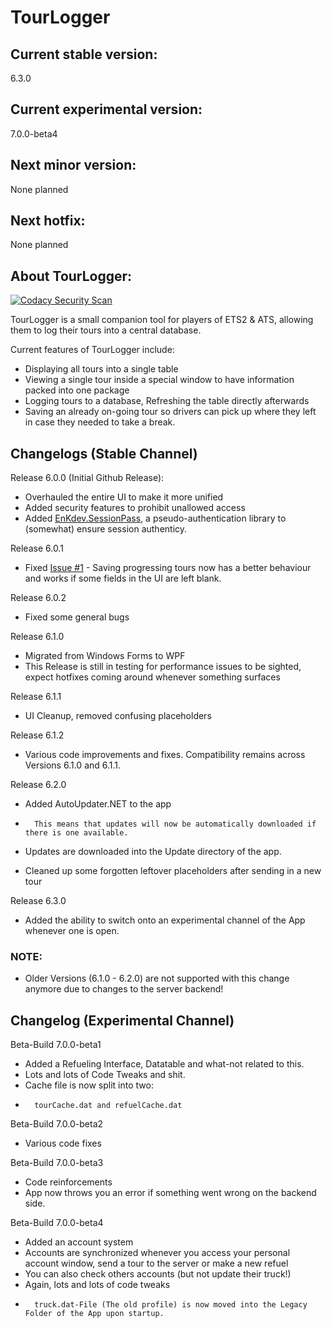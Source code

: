# TourLogger

## Current stable version:
6.3.0

## Current experimental version:
7.0.0-beta4

## Next minor version:
None planned

## Next hotfix:
None planned

## About TourLogger:

[![Codacy Security Scan](https://github.com/EnKdev/TourLogger/actions/workflows/codacy-analysis.yml/badge.svg)](https://github.com/EnKdev/TourLogger/actions/workflows/codacy-analysis.yml)

TourLogger is a small companion tool for players of ETS2 & ATS, allowing them to log their tours into a central database.

Current features of TourLogger include:

-	Displaying all tours into a single table
-	Viewing a single tour inside a special window to have information packed into one package
-	Logging tours to a database, Refreshing the table directly afterwards
-	Saving an already on-going tour so drivers can pick up where they left in case they needed to take a break.

## Changelogs (Stable Channel)

Release 6.0.0 (Initial Github Release):

-	Overhauled the entire UI to make it more unified
-	Added security features to prohibit unallowed access
-	Added [EnKdev.SessionPass](https://github.com/EnKdev/EnKdev.SessionPass), a pseudo-authentication library to (somewhat) ensure session authenticy.


Release 6.0.1

-	Fixed [Issue #1](https://github.com/EnKdev/TourLogger/issues/1) - Saving progressing tours now has a better behaviour and works if some fields in the UI are left blank.

Release 6.0.2

-	Fixed some general bugs

Release 6.1.0

-	Migrated from Windows Forms to WPF
-	This Release is still in testing for performance issues to be sighted, expect hotfixes coming around whenever something surfaces

Release 6.1.1

-	UI Cleanup, removed confusing placeholders

Release 6.1.2
-	Various code improvements and fixes. Compatibility remains across Versions 6.1.0 and 6.1.1.

Release 6.2.0
-	Added AutoUpdater.NET to the app
-		This means that updates will now be automatically downloaded if there is one available.
-	Updates are downloaded into the Update directory of the app.

-	Cleaned up some forgotten leftover placeholders after sending in a new tour

Release 6.3.0
-	Added the ability to switch onto an experimental channel of the App whenever one is open.
### NOTE:
-	Older Versions (6.1.0 - 6.2.0) are not supported with this change anymore due to changes to the server backend!

## Changelog (Experimental Channel)

Beta-Build 7.0.0-beta1

-	Added a Refueling Interface, Datatable and what-not related to this.
-	Lots and lots of Code Tweaks and shit.
-	Cache file is now split into two:
-		tourCache.dat and refuelCache.dat

Beta-Build 7.0.0-beta2

-	Various code fixes

Beta-Build 7.0.0-beta3

-	Code reinforcements
-	App now throws you an error if something went wrong on the backend side.

Beta-Build 7.0.0-beta4

-	Added an account system
-	Accounts are synchronized whenever you access your personal account window, send a tour to the server or make a new refuel
-	You can also check others accounts (but not update their truck!)
-	Again, lots and lots of code tweaks
-		truck.dat-File (The old profile) is now moved into the Legacy Folder of the App upon startup.
